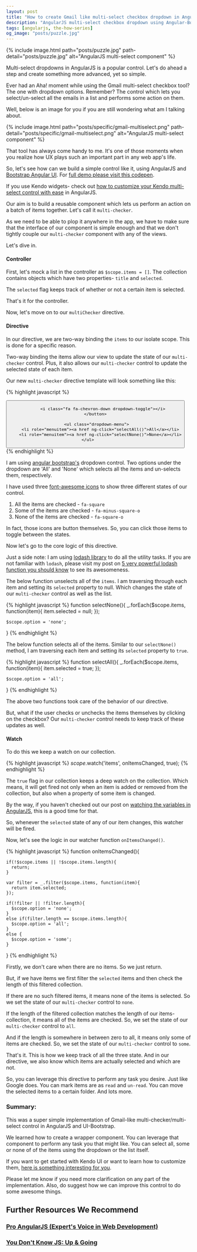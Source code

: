 ```yaml
---
layout: post
title: "How to create Gmail like multi-select checkbox dropdown in AngularJS?"
description: "AngularJS multi-select checkbox dropdown using Angular-Bootstrap. Super simple Gmail like multi-select component in AngularJS."
tags: [angularjs, the-how-series]
og_image: "posts/puzzle.jpg"
---
```


{% include image.html path="posts/puzzle.jpg" path-detail="posts/puzzle.jpg" alt="AngularJS multi-select component" %}

Multi-select dropdowns in AngularJS is a popular control. Let's do ahead a step and create something more advanced, yet so simple.

Ever had an Aha! moment while using the Gmail multi-select checkbox tool? The one with dropdown options. Remember? The control which lets you select/un-select all the emails in a list and performs some action on them.

Well, below is an image for you if you are still wondering what am I talking about.


{% include image.html path="posts/specific/gmail-multiselect.png" path-detail="posts/specific/gmail-multiselect.png" alt="AngularJS multi-select component" %}


That tool has always come handy to me. It's one of those moments when you realize how UX plays such an important part in any web app's life.

So, let's see how can we build a simple control like it, using AngularJS and [Bootstrap Angular UI](https://angular-ui.github.io/bootstrap/). For [full demo please visit this codepen](https://codepen.io/sharduul/pen/wqqGXy).

If you use Kendo widgets- check out [how to customize your Kendo multi-select control with ease](http://ngninja.com/posts/kendo-multi-select-widget) in AngularJS.

Our aim is to build a reusable component which lets us perform an action on a batch of items together. Let's call it `multi-checker`. 

As we need to be able to plop it anywhere in the app, we have to make sure that the interface of our component is simple enough and that we don't tightly couple our `multi-checker` component with any of the views.

Let's dive in.

#### Controller

First, let's mock a list in the controller as `$scope.items = []`. The collection contains objects which have two properties- `title` and `selected`.

The `selected` flag keeps track of whether or not a certain item is selected.

That's it for the controller.

Now, let's move on to our `multiChecker` directive.


#### Directive

In our directive, we are two-way binding the `items` to our isolate scope. This is done for a specific reason. 

Two-way binding the items allow our view to update the state of our `multi-checker` control. Plus, it also allows our `multi-checker` control to update the selected state of each item.

Our new `multi-checker` directive template will look something like this:


{% highlight javascript %}
<div class="btn-group" dropdown is-open="status.isopen">
    <button type="button" class="btn btn-default">
          <i class="fa fa-square" ng-if="option == 'all'" ng-click="selectNone()"></i>
          <i class="fa fa-minus-square-o" ng-if="option == 'some'" ng-click="selectNone()"></i>
          <i class="fa fa-square-o" ng-if="option == 'none'" ng-click="selectAll()"></i>
          
          <i class="fa fa-chevron-down dropdown-toggle"></i>
    </button>

     <ul class="dropdown-menu">
        <li role="menuitem"><a href ng-click="selectAll()">All</a></li>
        <li role="menuitem"><a href ng-click="selectNone()">None</a></li>
    </ul>      
</div>
{% endhighlight %}


I am using [angular bootstrap's](https://angular-ui.github.io/bootstrap/) dropdown control. Two options under the dropdown are 'All' and 'None' which selects all the items and un-selects them, respectively.

I have used three [font-awesome icons](http://fontawesome.io/icons/) to show three different states of our control.

1. All the items are checked - `fa-square`
2. Some of the items are checked - `fa-minus-square-o`
3. None of the items are checked - `fa-square-o`

In fact, those icons are button themselves. So, you can click those items to toggle between the states.

Now let's go to the core logic of this directive.

Just a side note: I am using [lodash library](https://lodash.com/) to do all the utility tasks. If you are not familiar with `lodash`, please visit my post on [5 very powerful lodash function you should know](http://ngninja.com/posts/powerful-lodash-functions-javascript) to see its awesomeness.

The below function unselects all of the `items`. I am traversing through each item and setting its `selected` property to null. Which changes the state of our `multi-checker` control as well as the list.


{% highlight javascript %}
function selectNone(){
    _.forEach($scope.items, function(item){
      item.selected = null;
    });

    $scope.option = 'none';
}
{% endhighlight %}


The below function selects all of the items. Similar to our `selectNone()` method, I am traversing each item and setting its `selected` property to `true`.


{% highlight javascript %}
function selectAll(){
    _.forEach($scope.items, function(item){
          item.selected = true;
    });

    $scope.option = 'all';
}
{% endhighlight %}


The above two functions took care of the behavior of our directive.

But, what if the user checks or unchecks the items themselves by clicking on the checkbox? Our `multi-checker` control needs to keep track of these updates as well.


#### Watch

To do this we keep a watch on our collection.


{% highlight javascript %}
$scope.$watch('items', onItemsChanged, true);
{% endhighlight %}


The `true` flag in our collection keeps a deep watch on the collection. Which means, it will get fired not only when an item is added or removed from the collection, but also when a property of some item is changed.

By the way, if you haven't checked out our post on [watching the variables in AngularJS](http://localhost:4000/posts/watch-controller-properties-in-angularjs), this is a good time for that.

So, whenever the `selected` state of any of our item changes, this watcher will be fired.

Now, let's see the logic in our watcher function `onItemsChanged()`.


{% highlight javascript %}
function onItemsChanged(){
        
    if(!$scope.items || !$scope.items.length){
      return;
    }

    var filter = _.filter($scope.items, function(item){
      return item.selected;
    });

    if(!filter || !filter.length){
      $scope.option = 'none';
    }
    else if(filter.length == $scope.items.length){
      $scope.option = 'all';
    }
    else {
      $scope.option = 'some';
    }
}
{% endhighlight %}


Firstly, we don't care when there are no items. So we just return.

But, if we have items we first filter the `selected` items and then check the length of this filtered collection. 

If there are no such filtered items, it means none of the items is selected. So we set the state of our `multi-checker` control to `none`.

If the length of the filtered collection matches the length of our items-collection, it means all of the items are checked. So, we set the state of our `multi-checker` control to `all`.

And if the length is somewhere in between zero to all, it means only some of items are checked. So, we set the state of our `multi-checker` control to `some`.

That's it. This is how we keep track of all the three state. And in our directive, we also know which items are actually selected and which are not.

So, you can leverage this directive to perform any task you desire. Just like Google does. You can mark items are as `read` and `un-read`. You can move the selected items to a certain folder. And lots more.

### Summary:
This was a super simple implementation of Gmail-like multi-checker/multi-select control in AngularJS and UI-Bootstrap. 

We learned how to create a wrapper component. You can leverage that component to perform any task you that might like. You can select all, some or none of of the items using the dropdown or the list itself.

If you want to get started with Kendo UI or want to learn how to customize them, [here is something interesting for you](http://ngninja.com/posts/kendo-multi-select-widget).

Please let me know if you need more clarification on any part of the implementation. Also, do suggest how we can improve this control to do some awesome things.


## Further Resources We Recommend

### [Pro AngularJS (Expert's Voice in Web Development)](https://amzn.to/36F6N8v)
### [You Don't Know JS: Up & Going](https://amzn.to/2u8YuVt)